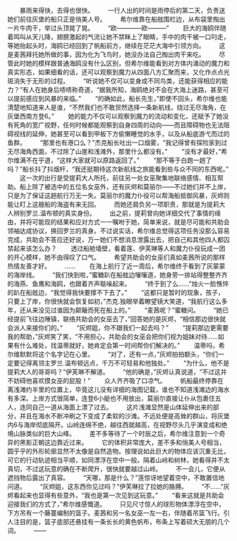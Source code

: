 　　暴雨来得快，去得也很快。
　　一行人出的时间是雨停后的第二天，负责送她们前往灰堡的船只正是俏美人号。
　　希尔维靠在船舷围栏边，从布袋里掏出一片牛肉干，举过头顶晃了晃。
　　“欧————欧———”
　　巨大的海鸥伴随着鸣叫从天儿降，翅膀激起的气流让她不禁眯上了眼睛，手中的肉干被一口叼走，等她抬起头时，海鸥已经回到了帆船前方，继续在茫茫大海中引领方向。
　　这是麦茜拜托她所做的事，因为化为飞鸟时，她没办法自己掏出肉干来吃。
　　尽管此时她的模样跟普通海鸥没有什么区别，但希尔维能看到对方体内涌动的魔力和真实形态，如果细看的话，还可以观察到魔力从四面八方汇聚而来，又化作点点光斑消失于无形的过程。
　　“听说她不仅可以变身成不同鸟类，还能获得相应的能力？”有人在她身后啧啧称奇道，“据我所知，海鸥绝对不会在大海上迷路，甚至可以提前感应到风暴的来临。”
　　“的确如此，船长先生，”即使不回头，希尔维也能清楚地知道来人是谁，“不然我们也不敢贸然选择一条新航线，绕过无尽海角，在灰堡西南方登6。”
　　她的能力不仅可以观察到魔力的流动和变化，还赋予了她没有死角的宽广视野，任何时候都能观察到自身四周的动向——而且障碍物也无法阻碍视线的延伸，她甚至可以看到甲板下方偷懒睡觉的水手，以及从船底游弋而过的鱼群。
　　“那里也有港口么？”杰克船长吐出一口烟雾，“我记得曾有探险家到过无尽海角西面，不过除了山崖和浅滩外，那里什么都没有。”
　　“没有才最好，”希尔维满不在乎道，“这样大家就可以原路返回了。”
　　“那不等于白跑一趟了吗？”船长抖了抖烟杆，“我还挺期待这次新航线之旅能看到些与众不同的东西呢。”
　　这一次的出行是受提莉大人所托，前往另一处女巫聚集地联络感情、相互帮助。船上除了被选中的五位名女巫外，还有灰烬和莫丽尔——不过她们并不上岸，只是为了保证这趟航行万无一失。莫丽尔的魔力仆役可以帮海船抵御风暴，灰烬则能让盯上这艘船的海盗有来无回。
　　而她还肩负另一项职责，那就是为提莉大人辨别罗兰.温布顿的真实身份。
　　出之前，提莉曾向她详细交代了事情的缘由，并将可能现的结果和应对方式一一嘱咐于她，简单来说，就是尽可能和共助会领袖达成协议，换回罗兰的真身。不过说实话，希尔维总觉得这项任务没那么容易完成，共助会不答应还好说，万一她们不想消息泄露出去，把自己和其他四人都囚禁起来该怎么办？
　　透过船舱墙壁，看着莲、伊芙琳等人和魔力仆役玩成一团的开心模样，她不由得叹了口气。
　　希望共助会的女巫们真如麦茜所说的那样热情友善才好。
　　……
　　在海上航行了近一周后，希尔维终于看到了灰蒙蒙的海岸线。
　　“我们快到啦，”蜜糖趴在船舷边嚷嚷道，她身旁一排站得整整齐齐的海燕、鱼鹰和海鸥，也跟着齐声聒噪起来。
　　“终于到了么……”烛火一脸憔悴的趴在船舷边，“我觉得我快要撑不下去了。”
　　“这都只是暂时的现象，孩子，只要上了岸，你很快就会恢复如初，”杰克.独眼举着瞭望镜大笑道，“我航行这么多年，还从来没见过谁因为颠簸而死在船上的。”
　　“麦茜呢？”蜜糖问。
　　“她已经提前飞往边陲镇，联络共助会的女巫去了，”回答她的是灰烬，“相信那边很快就会派人来接你们的。”
　　“灰烬姐，你不跟我们一起去吗？”
　　“提莉那边更需要我的帮助，”灰烬笑了笑，“不用担心，共助会的女巫会把你们视为姐妹对待……如果有什么难处，找温蒂就好，她肯定会第一时间帮你们解决的。”
　　温蒂吗，希尔维默默将这个名字记在心里。
　　“对了，还有一点，”灰烬拍拍额头，“你们一定要记得离领主罗兰.温布顿远点，千万不可轻易和他独处。”
　　“为什么，他不是提莉大人的哥哥吗？”伊芙琳不解道。
　　“他的确是，”灰烬认真说道，“不过这并不妨碍他喜欢摸女巫的屁股！”
　　众人齐齐吸了口凉气。
　　帆船最终停靠在离浅滩约半里的位置上，毕竟这儿没有详细的海图记载，谁也不知道浅滩边的海水有多深。上岸方式很简单，连登6小艇也不用放出，莫丽尔直接让仆从包裹住五人，连同自己一道从海面上漂了过去。
　　这片浅滩显然是山体延伸出来的部分，并且在海水不断冲刷之下变成了柔软的沙滩。不远处便是高耸的群山，将灰堡内6与海岸彻底隔开。山岭连绵不绝，越往西就越高，在视野尽头几乎演变成和绝境山脉类似的巨大山峰。
　　差不多等待了一个时辰之后，希尔维注意到一个奇异的黑影正朝这边靠近过来。
　　它的体积非常庞大，差不多和俏美人号相当，圆乎乎的外形轮廓显然不太像是自然造物。按理说如此巨大的物体应该沉重无比，可它的行动轨迹相当平顺，如同漂浮在空中一般。隔着山岭和树林，她看得并不太真切，不过这玩意的确在不断爬升，很快就要越过山岭。
　　不一会儿，它便从遮挡物后露出了真容。
　　“天哪，那是什么？”莲惊讶地望着空中，不敢置信地问道。
　　“灰烬姐，这东西你见过吗？”伊芙琳拉了拉她的胳膊。
　　“不……”灰烬看起来也显得有些意外，“我也是第一次见到这玩意。”
　　“看来这就是共助会迎接我们的方式了，”希尔维感慨道。
　　只见尺寸惊人的球形物体漂浮在空中，下方吊有一个藤蔓编制的篮子。麦茜和另一名女巫一左一右，伴随着吊篮飞行。引人注目的是，篮子底部还悬挂有一条长长的黄色帆布，布条上写着硕大无朋的几个词。
　　——
